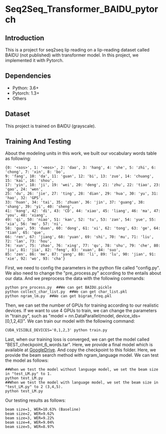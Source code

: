 # Seq2Seq_Transformer_BAIDU_pytorch
Introduction
----
This is a project for seq2seq lip reading on a lip-reading dataset called BAIDU (not published) with 
transformer model.
In this project, we implemented it with Pytorch.

Dependencies
----
* Python: 3.6+
* Pytorch: 1.3+
* Others

Dataset
----
This project is trained on BAIDU (grayscale).

Training And Testing
----
About the modeling units in this work, we built our vocabulary words table as following:
```
{0: '<sos>', 1: '<eos>', 2: 'dao', 3: 'hang', 4: 'she', 5: 'zhi', 6: 'chong', 7: 'xin', 8: 'bo', 
9: 'fang', 10: 'da', 11: 'guan', 12: 'bi', 13: 'zuo', 14: 'chuang', 15: 'kai', 16: 'shou', 
17: 'yin', 18: 'ji', 19: 'wei', 20: 'deng', 21: 'zhu', 22: 'tiao', 23: 'gao', 24: 'wen', 
25: 'du', 26: 'jie', 27: 'ting', 28: 'dian', 29: 'hua', 30: 'yu', 31: 'hao', 32: 'GPS', 
33: 'huan', 34: 'tai', 35: 'zhuan', 36: 'jin', 37: 'guang', 38: 'shang', 39: 'yi', 40: 'sheng', 
41: 'kong', 42: 'di', 43: 'CD', 44: 'xiao', 45: 'liang', 46: 'ma', 47: 'you', 48: 'xiang', 
49: 'qi', 50: 'niao', 51: 'kan', 52: 'tu', 53: 'zan', 54: 'yue', 55: 'xia', 56: 'mo', 57: 'ni', 
58: 'gua', 59: 'duan', 60: 'dong', 61: 'xi', 62: 'tong', 63: 'ge', 64: 'tian', 65: 'que', 
66: 'ren', 67: 'jiang', 68: 'yuan', 69: 'shi', 70: 'mu', 71: 'liu', 72: 'lan', 73: 'hou', 
74: 'xun', 75: 'zhao', 76: 'xing', 77: 'qu', 78: 'shu', 79: 'che', 80: 'jiu', 81: 'jia', 82: 'feng', 83: 'xuan', 84: 'suo', 
85: 'zen', 86: 'me', 87: 'yang', 88: 'li', 89: 'lu', 90: 'jian', 91: 'xie', 92: 'wo', 93: 'cha'}
``` 
First, we need to config the parameters in the python file called "config.py". We also need to change 
the "pre_process.py" according to the entails about our data. 
And we preprocess the data with the following commands:
```
python pre_process.py  ##We can get BAIDU.pickle
python collect_char_list.py  ##We can get char_list.pkl
python ngram_lm.py  ##We can get bigram_freq.pkl
```
Then, we can set the number of GPUs for training according to our realistic devices. 
If we want to use 4 GPUs to train, we can change the parameters in "train.py", such as "model = nn.DataParallel(model, device_ids=[0,1,2,4])".
We can train our model with the following command:
```
CUDA_VISIBLE_DEVICES='0,1,2,3' python train.py 
```
Last, when our training loss is converged, we can get the model called "BEST_checkpoint_6_words.tar".
Here, we provide a final model which is available at [GoogleDrive](https://drive.google.com/drive/folders/1rP2t2BcalpEwXFKxd9gVYc4qXgh5nxQ_).
And copy the checkpoint to this folder. Here, we provide the beam search method with ngram_language model.
We can test the model as follows:
```
##When we test the model without language model, we set the beam size in "test_LM.py" to 1.
python test_LM.py
##When we test the model with language model, we set the beam size in "test_LM.py" to 2 (3,4,5).
python test_LM.py
```
Our testing results as follows:
```
beam size=1, WER=10.63% (Baseline)
beam size=2, WER=9.62%
beam size=3, WER=9.22%
beam size=4, WER=9.04%
beam size=5, WER=8.97%
```